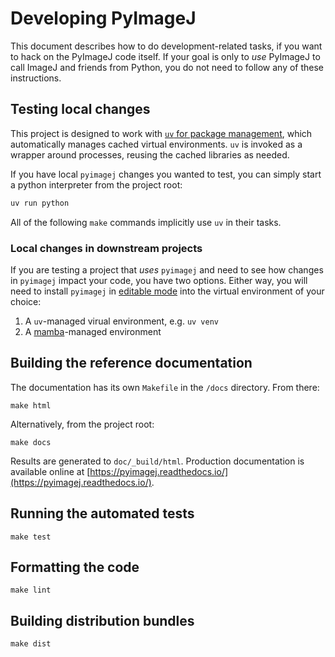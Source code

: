 # Developing PyImageJ

This document describes how to do development-related tasks,
if you want to hack on the PyImageJ code itself. If your goal
is only to *use* PyImageJ to call ImageJ and friends from
Python, you do not need to follow any of these instructions.

## Testing local changes

This project is designed to work with [`uv`
for package management](https://docs.astral.sh/uv/), which automatically manages cached virtual environments. `uv` is invoked as a wrapper around processes, reusing the cached libraries as needed.

If you have local `pyimagej` changes you wanted to test, you can simply start a python interpreter from the project root:

```bash
uv run python
```

All of the following `make` commands implicitly use `uv` in their tasks.

### Local changes in downstream projects

If you are testing a project that *uses* `pyimagej` and need to see how changes in `pyimagej` impact your code, you have two options. Either way, you will need to install `pyimagej` in [editable mode](https://pip.pypa.io/en/stable/topics/local-project-installs/#editable-installs) into the virtual environment of  your choice:

1. A `uv`-managed virual environment, e.g. `uv venv`
1. A [mamba](https://mamba.readthedocs.io/en/latest/user_guide/mamba.html)-managed environment

## Building the reference documentation

The documentation has its own `Makefile` in the `/docs` directory. From there:

```
make html
```

Alternatively, from the project root:

```
make docs
```

Results are generated to `doc/_build/html`.
Production documentation is available online at
[https://pyimagej.readthedocs.io/](https://pyimagej.readthedocs.io/).

## Running the automated tests

```
make test
```

## Formatting the code

```
make lint
```

## Building distribution bundles

```
make dist
```
